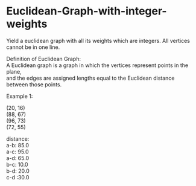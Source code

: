 # Euclidean-Graph-with-integer-weights
Yield a euclidean graph with all its weights which are integers. All vertices cannot be in one line.

Definition of Euclidean Graph:  
A Euclidean graph is a graph in which the vertices represent points in the plane,   
and the edges are assigned lengths equal to the Euclidean distance between those points.  

Example 1:  

(20, 16)  
(88, 67)  
(96, 73)  
(72, 55) 


distance:   
a-b: 85.0  
a-c: 95.0  
a-d: 65.0  
b-c: 10.0  
b-d: 20.0  
c-d :30.0  
